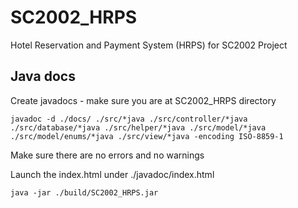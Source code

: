 # SC2002_HRPS

Hotel Reservation and Payment System (HRPS) for SC2002 Project

## Java docs

Create javadocs - make sure you are at SC2002_HRPS directory

```terminal
javadoc -d ./docs/ ./src/*java ./src/controller/*java ./src/database/*java ./src/helper/*java ./src/model/*java ./src/model/enums/*java ./src/view/*java -encoding ISO-8859-1
```

Make sure there are no errors and no warnings

Launch the index.html under ./javadoc/index.html


```Run jar file
java -jar ./build/SC2002_HRPS.jar
```
